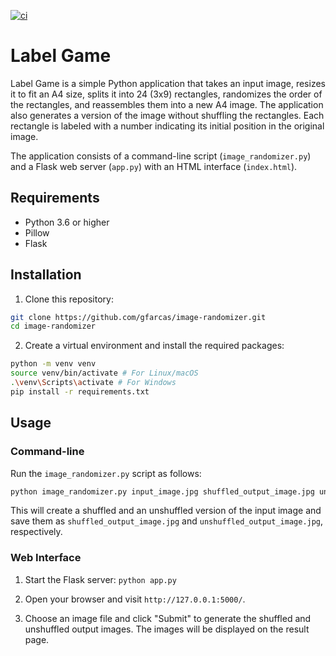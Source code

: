 [![ci](https://github.com/gfarcas/label-game/actions/workflows/docker-image.yml/badge.svg)](https://github.com/gfarcas/label-game/actions/workflows/docker-image.yml)

# Label Game

Label Game is a simple Python application that takes an input image, resizes it to fit an A4 size, splits it into 24 (3x9) rectangles, randomizes the order of the rectangles, and reassembles them into a new A4 image. The application also generates a version of the image without shuffling the rectangles. Each rectangle is labeled with a number indicating its initial position in the original image.

The application consists of a command-line script (`image_randomizer.py`) and a Flask web server (`app.py`) with an HTML interface (`index.html`).

## Requirements

- Python 3.6 or higher
- Pillow
- Flask

## Installation

1. Clone this repository:
```bash
git clone https://github.com/gfarcas/image-randomizer.git
cd image-randomizer
```

2. Create a virtual environment and install the required packages:
```bash
python -m venv venv
source venv/bin/activate # For Linux/macOS
.\venv\Scripts\activate # For Windows
pip install -r requirements.txt
```

## Usage

### Command-line

Run the `image_randomizer.py` script as follows:
```bash
python image_randomizer.py input_image.jpg shuffled_output_image.jpg unshuffled_output_image.jpg
```

This will create a shuffled and an unshuffled version of the input image and save them as `shuffled_output_image.jpg` and `unshuffled_output_image.jpg`, respectively.

### Web Interface

1. Start the Flask server:
`python app.py`

2. Open your browser and visit `http://127.0.0.1:5000/`.

3. Choose an image file and click "Submit" to generate the shuffled and unshuffled output images. The images will be displayed on the result page.



